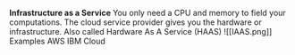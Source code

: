 **Infrastructure as a Service**
You only need a CPU and memory to field your computations.
The cloud service provider gives you the hardware or infrastructure.
	Also called Hardware As A Service (HAAS)
![[IAAS.png]]
Examples
	AWS
	IBM Cloud
